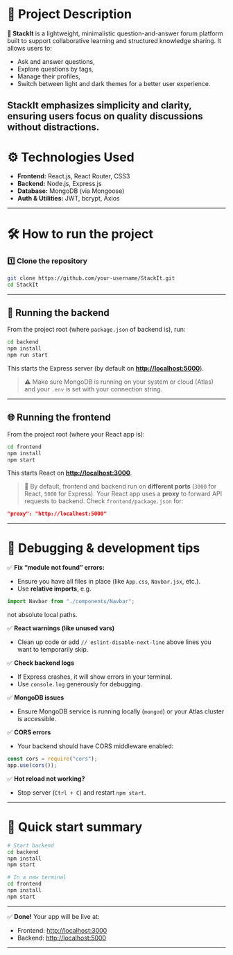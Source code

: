 # 🚀 Project Description

**🌟 StackIt** is a lightweight, minimalistic question-and-answer forum platform built to support collaborative learning and structured knowledge sharing.
It allows users to:

* Ask and answer questions,
* Explore questions by tags,
* Manage their profiles,
* Switch between light and dark themes for a better user experience.

StackIt emphasizes **simplicity** and **clarity**, ensuring users focus on quality discussions without distractions.
---

# ⚙️ Technologies Used

* **Frontend:** React.js, React Router, CSS3
* **Backend:** Node.js, Express.js
* **Database:** MongoDB (via Mongoose)
* **Auth & Utilities:** JWT, bcrypt, Axios

---

# 🛠 How to run the project

### 1️⃣ Clone the repository

```bash
git clone https://github.com/your-username/StackIt.git
cd StackIt
```

---

## 🚀 Running the **backend**

From the project root (where `package.json` of backend is), run:

```bash
cd backend
npm install
npm run start
```

This starts the Express server (by default on **[http://localhost:5000](http://localhost:5000)**).

> ⚠️ Make sure MongoDB is running on your system or cloud (Atlas) and your `.env` is set with your connection string.

---

## 🌐 Running the **frontend**

From the project root (where your React app is):

```bash
cd frontend
npm install
npm start
```

This starts React on **[http://localhost:3000](http://localhost:3000)**.

> 🔄 By default, frontend and backend run on **different ports** (`3000` for React, `5000` for Express).
> Your React app uses a **proxy** to forward API requests to backend.
> Check `frontend/package.json` for:

```json
"proxy": "http://localhost:5000"
```

---

# 🐞 Debugging & development tips

✅ **Fix “module not found” errors:**

* Ensure you have all files in place (like `App.css`, `Navbar.jsx`, etc.).
* Use **relative imports**, e.g.

```js
import Navbar from "./components/Navbar";
```

not absolute local paths.

✅ **React warnings (like unused vars)**

* Clean up code or add `// eslint-disable-next-line` above lines you want to temporarily skip.

✅ **Check backend logs**

* If Express crashes, it will show errors in your terminal.
* Use `console.log` generously for debugging.

✅ **MongoDB issues**

* Ensure MongoDB service is running locally (`mongod`) or your Atlas cluster is accessible.

✅ **CORS errors**

* Your backend should have CORS middleware enabled:

```js
const cors = require("cors");
app.use(cors());
```

✅ **Hot reload not working?**

* Stop server (`Ctrl + C`) and restart `npm start`.

---

# 🎉 Quick start summary

```bash
# Start backend
cd backend
npm install
npm start

# In a new terminal
cd frontend
npm install
npm start
```

---

✅ **Done!**
Your app will be live at:

* Frontend: [http://localhost:3000](http://localhost:3000)
* Backend: [http://localhost:5000](http://localhost:5000)

---
